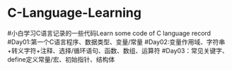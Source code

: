 # C-Language-Learning
#小白学习C语言记录的一些代码Learn some code of C language record
#Day01:第一个C语言程序、数据类型、变量/常量
#Day02:变量作用域、字符串+转义字符+注释、选择/循环语句、函数、数组、运算符
#Day03：常见关键字、define定义常量/宏、初始指针、结构体

